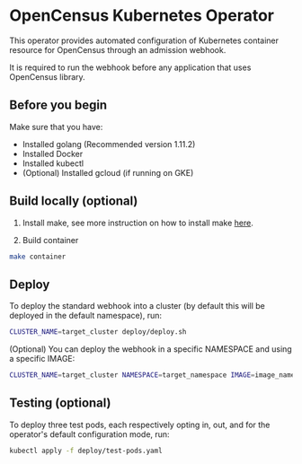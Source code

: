 # OpenCensus Kubernetes Operator

This operator provides automated configuration of Kubernetes container resource for OpenCensus
through an admission webhook.

It is required to run the webhook before any application that uses OpenCensus library.

## Before you begin
Make sure that you have:

  * Installed golang (Recommended version 1.11.2)
  * Installed Docker
  * Installed kubectl
  * (Optional) Installed gcloud (if running on GKE)

## Build locally (optional)

1. Install make, see more instruction on how to install make [here](https://www.gnu.org/software/make/).

2. Build container
```bash
make container
```

## Deploy
To deploy the standard webhook into a cluster (by default this will be deployed in the default 
namespace), run:

```bash
CLUSTER_NAME=target_cluster deploy/deploy.sh
```

(Optional) You can deploy the webhook in a specific NAMESPACE and using a specific IMAGE:
```bash
CLUSTER_NAME=target_cluster NAMESPACE=target_namespace IMAGE=image_name deploy/deploy.sh
```

## Testing (optional)
To deploy three test pods, each respectively opting in, out, and for the operator's default
configuration mode, run:

```bash
kubectl apply -f deploy/test-pods.yaml
```
